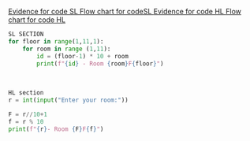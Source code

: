 [Evidence for code SL
](Quiz.008.jpg)
[Flow chart for codeSL
](20220919_183402.jpg)
[Evidence for code HL
](Quiz.008-HL.jpg)
[Flow chart for code HL
](20220919_183358.jpg) 
```.py
SL SECTION
for floor in range(1,11,1):
    for room in range (1,11):
        id = (floor-1) * 10 + room
        print(f"{id} - Room {room}F{floor}")
    
     
     
HL section
r = int(input("Enter your room:"))

F = r//10+1
f = r % 10
print(f"{r}- Room {F}F{f}")
